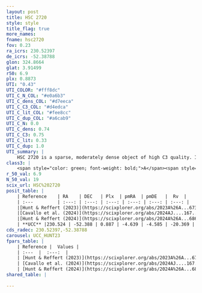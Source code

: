 ```yaml
---
layout: post
title: HSC 2720
style: style
title_flag: true
more_names: 
fname: hsc2720
fov: 0.23
ra_icrs: 230.52397
de_icrs: -52.38788
glon: 324.8664
glat: 3.91499
r50: 6.9
plx: 0.8873
UTI: "0.43"
UTI_COLOR: "#fff8dc"
UTI_C_N_COL: "#e0a6b3"
UTI_C_dens_COL: "#d7eeca"
UTI_C_C3_COL: "#d4edca"
UTI_C_lit_COL: "#fee8cc"
UTI_C_dup_COL: "#a6cab9"
UTI_C_N: 0.0
UTI_C_dens: 0.74
UTI_C_C3: 0.75
UTI_C_lit: 0.33
UTI_C_dup: 1.0
UTI_summary: |
    HSC 2720 is a sparse, moderately dense object of high C3 quality. It was recently reported in the literature.<br><br><span style="color: #99180f; font-weight: bold;">Warning: </span>contains less than 25 stars with <i>P>0.5</i> estimated.
class3: |
    <span style="color: green; font-weight: bold;">A</span><span style="color: #FFC300; font-weight: bold;">B</span>
r_50_val: 6.9
N_50_val: 19
scix_url: HSC%202720
posit_table: |
    | Reference    | RA    | DEC   | Plx  | pmRA  | pmDE   |  Rv  |
    | :---         | :---: | :---: | :---: | :---: | :---: | :---: |
    |[Hunt & Reffert (2023)](https://scixplorer.org/abs/2023A%26A...673A.114H) | 230.617 | -52.394 | 0.889 | -4.617 | -4.559 | -11.018 |
    |[Cavallo et al. (2024)](https://scixplorer.org/abs/2024AJ....167...12C) | 230.528 | -52.418 | 0.893 | -- | -- | -- |
    |[Hunt & Reffert (2024)](https://scixplorer.org/abs/2024A%26A...686A..42H) | 230.617 | -52.394 | 0.889 | -4.617 | -4.559 | -11.018 |
    | **UCC** |230.524 | -52.388 | 0.887 | -4.639 | -4.585 | -20.369 | 
cds_radec: 230.52397,-52.38788
carousel: UCC_HUNT23
fpars_table: |
    | Reference |  Values |
    | :---  |  :---:  |
    | [Hunt & Reffert (2023)](https://scixplorer.org/abs/2023A%26A...673A.114H) | `AV50=0.936, diffAV50=0.321, MOD50=10.104, logAge50=8.21` |
    | [Cavallo et al. (2024)](https://scixplorer.org/abs/2024AJ....167...12C) | `AV50=0.4, dMod50=10.29, logAge50=8.51, [Fe/H]50=0.68` |
    | [Hunt & Reffert (2024)](https://scixplorer.org/abs/2024A%26A...686A..42H) | `MassJ=95.8941` |
shared_table: |
    
---
```

